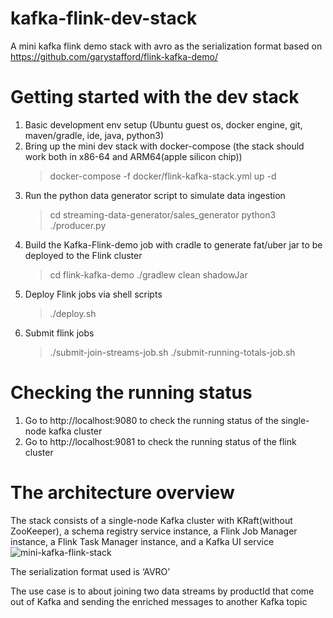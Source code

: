 # kafka-flink-dev-stack
A mini kafka flink demo stack with avro as the serialization format based on https://github.com/garystafford/flink-kafka-demo/

# Getting started with the dev stack
1. Basic development env setup (Ubuntu guest os, docker engine, git, maven/gradle, ide, java, python3)
2. Bring up the mini dev stack with docker-compose (the stack should work both in x86-64 and ARM64(apple silicon chip))
   > docker-compose -f docker/flink-kafka-stack.yml up -d
3. Run the python data generator script to simulate data ingestion
   > cd streaming-data-generator/sales_generator
   > python3 ./producer.py
5. Build the Kafka-Flink-demo job with cradle to generate fat/uber jar to be deployed to the Flink cluster
   > cd flink-kafka-demo
   > ./gradlew clean shadowJar
7. Deploy Flink jobs via shell scripts
   > ./deploy.sh
8. Submit flink jobs
   > ./submit-join-streams-job.sh
   > ./submit-running-totals-job.sh

# Checking the running status
1. Go to http://localhost:9080 to check the running status of the single-node kafka cluster
2. Go to http://localhost:9081 to check the running status of the flink cluster

# The architecture overview
The stack consists of a single-node Kafka cluster with KRaft(without ZooKeeper), a schema registry service instance, a Flink Job Manager instance, a Flink Task Manager instance, and a Kafka UI service
![mini-kafka-flink-stack](https://github.com/zjlhxq/kafka-flink-dev-stack/assets/8728130/b4725412-50bd-4d0e-85d3-f5bc542606fd)

The serialization format used is ‘AVRO’

The use case is to about joining two data streams by productId that come out of Kafka and sending the enriched messages to another Kafka topic 
